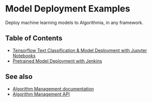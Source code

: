 # Model Deployment Examples

Deploy machine learning models to Algorithmia, in any framework.

## Table of Contents

* [Tensorflow Text Classification & Model Deployment with Jupyter Notebooks](tensorflow_classify_text_deploy_algorithmia/tensorflow_classify_text_deploy_algorithmia.ipynb)
* [Pretrained Model Deployment with Jenkins](jenkins_deploy_algorithmia)

## See also

* [Algorithm Management documentation](https://algorithmia.com/developers/algorithm-development/algorithm-management-api)
* [Algorithm Management API](https://docs.algorithmia.com/?python#algorithm-management-api)
